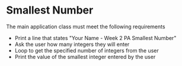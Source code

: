 # Smallest Number

The main application class must meet the following requirements

- Print a line that states "Your Name - Week 2 PA Smallest Number"
- Ask the user how many integers they will enter
- Loop to get the specified number of integers from the user
- Print the value of the smallest integer entered by the user
